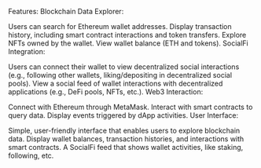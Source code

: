 Features:
Blockchain Data Explorer:

Users can search for Ethereum wallet addresses.
Display transaction history, including smart contract interactions and token transfers.
Explore NFTs owned by the wallet.
View wallet balance (ETH and tokens).
SocialFi Integration:

Users can connect their wallet to view decentralized social interactions (e.g., following other wallets, liking/depositing in decentralized social pools).
View a social feed of wallet interactions with decentralized applications (e.g., DeFi pools, NFTs, etc.).
Web3 Interaction:

Connect with Ethereum through MetaMask.
Interact with smart contracts to query data.
Display events triggered by dApp activities.
User Interface:

Simple, user-friendly interface that enables users to explore blockchain data.
Display wallet balances, transaction histories, and interactions with smart contracts.
A SocialFi feed that shows wallet activities, like staking, following, etc.
